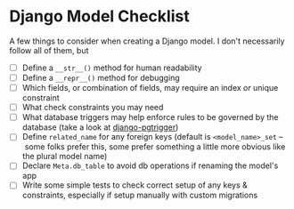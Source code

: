 Django Model Checklist
======================

A few things to consider when creating a Django model.  I don't necessarily follow all of them, but 

 - [ ] Define a `__str__()` method for human readability
 - [ ] Define a `__repr__()` method for debugging
 - [ ] Which fields, or combination of fields, may require an index _or_ unique constraint
 - [ ] What check constraints you may need
 - [ ] What database triggers may help enforce rules to be governed by the database (take a look at [django-pgtrigger](https://github.com/Opus10/django-pgtrigger))
 - [ ] Define `related_name` for any foreign keys (default is `<model_name>_set` – some folks prefer this, some prefer something a little more obvious like the plural model name)
 - [ ] Declare `Meta.db_table` to avoid db operations if renaming the model's app
 - [ ] Write some simple tests to check correct setup of any keys & constraints, especially if setup manually with custom migrations
